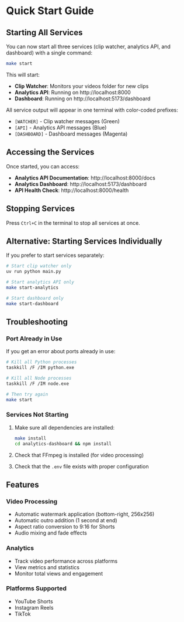 # Quick Start Guide

## Starting All Services

You can now start all three services (clip watcher, analytics API, and dashboard) with a single command:

```bash
make start
```

This will start:
- **Clip Watcher**: Monitors your videos folder for new clips
- **Analytics API**: Running on http://localhost:8000
- **Dashboard**: Running on http://localhost:5173/dashboard

All service output will appear in one terminal with color-coded prefixes:
- `[WATCHER]` - Clip watcher messages (Green)
- `[API]` - Analytics API messages (Blue)
- `[DASHBOARD]` - Dashboard messages (Magenta)

## Accessing the Services

Once started, you can access:

- **Analytics API Documentation**: http://localhost:8000/docs
- **Analytics Dashboard**: http://localhost:5173/dashboard
- **API Health Check**: http://localhost:8000/health

## Stopping Services

Press `Ctrl+C` in the terminal to stop all services at once.

## Alternative: Starting Services Individually

If you prefer to start services separately:

```bash
# Start clip watcher only
uv run python main.py

# Start analytics API only  
make start-analytics

# Start dashboard only
make start-dashboard
```

## Troubleshooting

### Port Already in Use

If you get an error about ports already in use:

```bash
# Kill all Python processes
taskkill /F /IM python.exe

# Kill all Node processes
taskkill /F /IM node.exe

# Then try again
make start
```

### Services Not Starting

1. Make sure all dependencies are installed:
   ```bash
   make install
   cd analytics-dashboard && npm install
   ```

2. Check that FFmpeg is installed (for video processing)

3. Check that the `.env` file exists with proper configuration

## Features

### Video Processing
- Automatic watermark application (bottom-right, 256x256)
- Automatic outro addition (1 second at end)
- Aspect ratio conversion to 9:16 for Shorts
- Audio mixing and fade effects

### Analytics
- Track video performance across platforms
- View metrics and statistics
- Monitor total views and engagement

### Platforms Supported
- YouTube Shorts
- Instagram Reels
- TikTok


